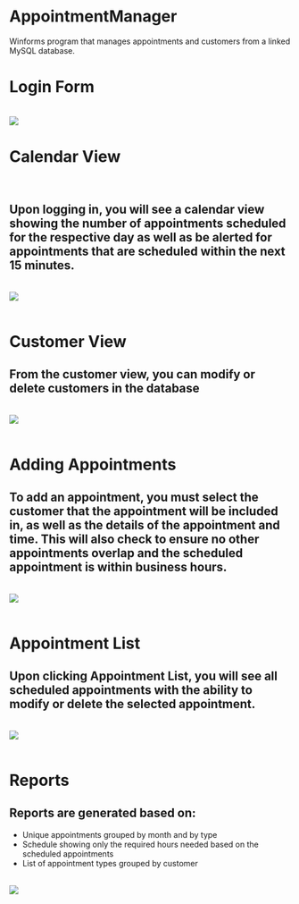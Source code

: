 # AppointmentManager
Winforms program that manages appointments and customers from a linked MySQL database.

<h1>Login Form</h1> <br>
<img src="https://i.imgur.com/pWdDau7.png"> <br>

<h1>Calendar View</h1><br>
<h2>Upon logging in, you will see a calendar view showing the number of appointments scheduled for the respective day as well as be alerted for appointments that are scheduled within the next 15 minutes.</h2> <br>
<img src="https://i.imgur.com/IfCn6Zj.png"> <br> <br> 

<h1>Customer View</h1>
<h2>From the customer view, you can modify or delete customers in the database</h2> <br>
<img src="https://i.imgur.com/1YpADFR.png"> <br> <br> 

<h1>Adding Appointments</h1> 
<h2>To add an appointment, you must select the customer that the appointment will be included in, as well as the details of the appointment and time. This will also check to ensure no other appointments overlap and the scheduled appointment is within business hours.</h2> <br>
<img src="https://i.imgur.com/sp2YM1A.png"> <br> <br> 

<h1>Appointment List</h1>
<h2>Upon clicking Appointment List, you will see all scheduled appointments with the ability to modify or delete the selected appointment.</h2> <br>
<img src="https://i.imgur.com/052xe3P.png"> <br> <br> 

<h1>Reports</h1>
<h2>Reports are generated based on: </h2>
<ul>
  <li>Unique appointments grouped by month and by type</li>
  <li>Schedule showing only the required hours needed based on the scheduled appointments</li>
  <li>List of appointment types grouped by customer</li>
</ul>  <br>
<img src="https://i.imgur.com/bxqUzBn.png">
